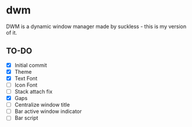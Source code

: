 # dwm
DWM is a dynamic window manager made by suckless - this is my version of it.

## TO-DO
- [X] Initial commit
- [X] Theme
- [X] Text Font
- [ ] Icon Font
- [ ] Stack attach fix
- [X] Gaps
- [ ] Centralize window title
- [ ] Bar active window indicator
- [ ] Bar script
